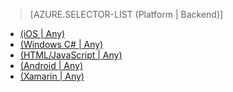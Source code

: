 <!-- deleted by customization
> [AZURE.SELECTOR]
- [Android](/documentation/articles/mobile-services-android-how-to-use-client-library)
- [HTML/JavaScript](/documentation/articles/mobile-services-html-how-to-use-client-library)
- [iOS](/documentation/articles/mobile-services-ios-how-to-use-client-library)
- [Managed (Windows/Xamarin)](/documentation/articles/mobile-services-dotnet-how-to-use-client-library)


-->
<!-- keep by customization: begin -->
> [AZURE.SELECTOR-LIST (Platform | Backend)]
- [(iOS | Any)](/documentation/articles/mobile-services-ios-how-to-use-client-library/)
- [(Windows C# | Any)](/documentation/articles/mobile-services-windows-dotnet-how-to-use-client-library/)
- [(HTML/JavaScript | Any)](/documentation/articles/mobile-services-html-how-to-use-client-library/)
- [(Android | Any)](/documentation/articles/mobile-services-android-how-to-use-client-library/)
- [(Xamarin | Any)](/documentation/articles/partner-xamarin-mobile-services-how-to-use-client-library/)
<!-- keep by customization: end -->
